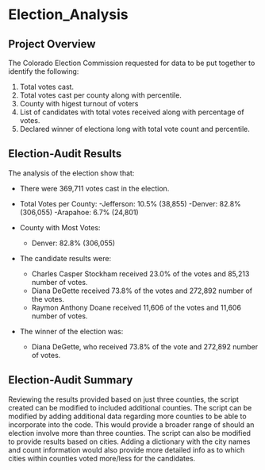 # Election_Analysis

## Project Overview
The Colorado Election Commission requested for data to be put together to identify the following:

1. Total votes cast.
2. Total votes cast per county along with percentile.
3. County with higest turnout of voters
4. List of candidates with total votes received along with percentage of votes.
5. Declared winner of electiona long with total vote count and percentile.

## Election-Audit Results
The analysis of the election show that:
- There were 369,711 votes cast in the election.
- Total Votes per County:
    -Jefferson: 10.5% (38,855)
    -Denver: 82.8% (306,055)
    -Arapahoe: 6.7% (24,801)
- County with Most Votes:
  - Denver: 82.8% (306,055)

- The candidate results were:
  - Charles Casper Stockham received 23.0% of the votes and 85,213 number of votes.
  - Diana DeGette received 73.8% of the votes and 272,892 number of the votes.
  - Raymon Anthony Doane received 11,606 of the votes and 11,606 number of votes.
- The winner of the election was:
  - Diana DeGette, who received 73.8% of the vote and 272,892 number of votes.
 
 ## Election-Audit Summary
Reviewing the results provided based on just three counties, the script created can be modified to included additional counties.   The script can be modified by adding additional data regarding more counties to be able to incorporate into the code.  This would provide a broader range of should an election involve more than three counties.  The script can also be modified to provide results based on cities.   Adding a dictionary with the city names and count information would also provide more detailed info as to which cities within counties voted more/less for the candidates.
 
 
